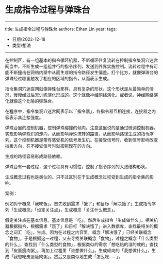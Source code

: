 # 生成指令过程与弹珠台


---
title: 生成指令过程与弹珠台
authors: Ethan Lin
year:
tags:
  - 日期/2022-12-18 
  - 类型/想法 
---



  

在控制区，有一组基本的指令循环机器，不断循环往复流转在控制指令集洞穴迷宫网当中，不断生成一组组并行的指令序列，发送到外界实施控制。流转过程中有可能不断撞击在网络内壁中从而生成的指令路径发生偏差。打个比方，就像弹珠台的弹珠经过哪里触发了相应的区域的指令，从而表示生成。

  

指令集洞穴迷宫网就像弹珠台那样，具有复杂的形状。这个形状是从最简单的情况，慢慢经过后天训练演化形成的。这个就像神经网络演化。或者说，神经网络演化就像这个比喻的弹珠台。

  

在程序中，指令集洞穴迷宫网表示以「指令器」，各指令器互相连接，连接器之内容表示其连接强度。

  

弹珠台里的控制机器，控制弹珠碰撞的倾向。注意这里说的是通过微调控制机器，实现影响弹珠们的走向，从而影响弹珠流转的路径，从而影响路径生成的指令序列。这个控制机器是带有感受机的信号发生机。在接受信号时，收到信号影响改变挡板方向，在不接受信号时就按照现在的方向。

  

生成的路径容易形成路径依赖。

  

弹珠台有一套过程，这个过程具有习惯性，控制了指令序列的大致结构形状。

  

生成概念过程也是类似的。只不过区别在于生成概念过程受到生成的指令集的影响。

  

  

案例：

  

例如对于概念「我吃饭」。首先收到需求「饿了」和目标「解决饿了」生成指令序列「生成概念」「设定关注点」，生成概念「关注什么概念」。

  

假定关注点在基本信息。基本信息是「吃」。然后生成指令「生成做什么」。相关机器根据指令，根据需求「饿了」和目标「解决饿了」进入数据库，查找最相关的概念之词汇「吃」，生成。因为在过程之内容里，概念「解决饿了」已经关联概念「食物」，于是根据这一过程，又去寻找关联概念「食物」，过程之概念「什么类型的什么」，查找到「什么类型的食物」，根据类似的需求「想吃热的湿的咸的」查找到「皮蛋瘦肉粥」。再加上过程里「谁想做什么」，生成倾向的「我想做什么」，生成「我想吃皮蛋瘦肉粥」。然后又是类似地生成「怎么吃……」。